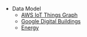 * Data Model
  * [AWS IoT Things Graph](https://docs.aws.amazon.com/thingsgraph/latest/ug/iot-tg-models.html) 
  * [Google Digital Buildings](https://opensource.google/projects/digitalbuildings)
  * [Energy](https://energy-models.com/what-is-energy-modeling-building-simulation)
